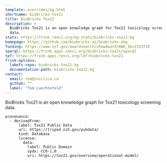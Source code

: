 ```yaml
---
template: overrides/kg.html
shortname: biobricks-tox21
title: BioBricks Tox21
description: >
  BioBricks Tox21 is an open knowledge graph for Tox21 toxicology screening
  data.
stats: https://frink.renci.org/kg-stats/biobricks-tox21-kg
homepage: https://github.com/biobricks-ai/biobricks-okg
funding: https://www.nsf.gov/awardsearch/showAward?AWD_ID=2333728
sparql: https://frink.apps.renci.org/biobricks-tox21/sparql
tpf: https://frink.apps.renci.org/ldf/biobricks-tox21
frink-options:
  lakefs-repo: biobricks-tox21-kg
  documentation-path: biobricks-tox21-kg
contact:
  email: tom@insilica.co
  github: ""
  label: "Tom Luechtefeld"
---
```

BioBricks Tox21 is an open knowledge graph for Tox21 toxicology screening data.


```
provenance:
  - derivedFrom:
      label: Tox21 Public Data
      uri: https://tripod.nih.gov/pubdata/
      kind: Database
      license:
        data:
          label: Public Domain
          spdx: CC0-1.0
          uri: https://tox21.gov/overview/operational-model/
```
